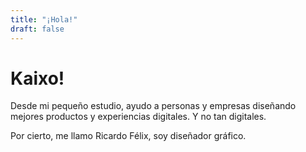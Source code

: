 ```yaml
---
title: "¡Hola!"
draft: false
---
```


# Kaixo!

Desde mi pequeño estudio, ayudo a personas y empresas diseñando mejores productos y experiencias digitales. Y no tan digitales.

Por cierto, me llamo Ricardo Félix, soy diseñador gráfico.